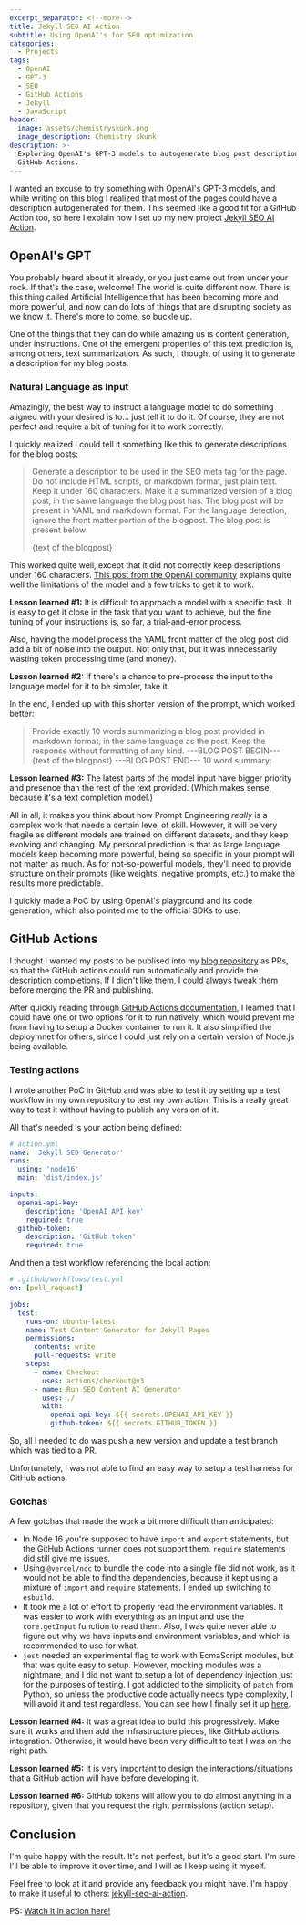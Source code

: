 ```yaml
---
excerpt_separator: <!--more-->
title: Jekyll SEO AI Action
subtitle: Using OpenAI's for SEO optimization
categories:
  - Projects
tags:
  - OpenAI
  - GPT-3
  - SEO
  - GitHub Actions
  - Jekyll
  - JavaScript
header:
  image: assets/chemistryskunk.png
  image_description: Chemistry skunk
description: >-
  Exploring OpenAI's GPT-3 models to autogenerate blog post descriptions with
  GitHub Actions.
---
```



I wanted an excuse to try something with OpenAI's GPT-3 models, and while writing on this blog I realized that most of the pages could have a description autogenerated for them. This seemed like a good fit for a GitHub Action too, so here I explain how I set up my new project [Jekyll SEO AI Action](https://www.github.com/AlphaGit/jekyll-seo-ai-action).

<!--more-->

## OpenAI's GPT

You probably heard about it already, or you just came out from under your rock. If that's the case, welcome! The world is quite different now. There is this thing called Artificial Intelligence that has been becoming more and more powerful, and now can do lots of things that are disrupting society as we know it. There's more to come, so buckle up.

One of the things that they can do while amazing us is content generation, under instructions. One of the emergent properties of this text prediction is, among others, text summarization. As such, I thought of using it to generate a description for my blog posts.

### Natural Language as Input

Amazingly, the best way to instruct a language model to do something aligned with your desired is to... just tell it to do it. Of course, they are not perfect and require a bit of tuning for it to work correctly.

I quickly realized I could tell it something like this to generate descriptions for the blog posts:

> Generate a description to be used in the SEO meta tag for the page. Do not include HTML scripts, or markdown format, just plain text. Keep it under 160 characters. Make it a summarized version of a blog post, in the same language the blog post has. The blog post will be present in YAML and markdown format. For the language detection, ignore the front matter portion of the blogpost. The blog post is present below:
>
> {text of the blogpost}

This worked quite well, except that it did not correctly keep descriptions under 160 characters. [This post from the OpenAI community](https://community.openai.com/t/how-to-get-instruct-series-to-limit-the-output-length/6916) explains quite well the limitations of the model and a few tricks to get it to work.

**Lesson learned #1:** It is difficult to approach a model with a specific task. It is easy to get it close in the task that you want to achieve, but the fine tuning of your instructions is, so far, a trial-and-error process.

Also, having the model process the YAML front matter of the blog post did add a bit of noise into the output. Not only that, but it was innecessarily wasting token processing time (and money).

**Lesson learned #2:** If there's a chance to pre-process the input to the language model for it to be simpler, take it.

In the end, I ended up with this shorter version of the prompt, which worked better:

> Provide exactly 10 words summarizing a blog post provided in markdown format, in the same language as the post. Keep the response without formatting of any kind. 
> ---BLOG POST BEGIN---
> {text of the blogpost}
> ---BLOG POST END---
> 10 word summary:

**Lesson learned #3:** The latest parts of the model input have bigger priority and presence than the rest of the text provided. (Which makes sense, because it's a text completion model.)

All in all,  it makes you think about how Prompt Engineering _really_ is a complex work that needs a certain level of skill. However, it will be very fragile as different models are trained on different datasets, and they keep evolving and changing. My personal prediction is that as large language models keep becoming more powerful, being so specific in your prompt will not matter as much. As for not-so-powerful models, they'll need to provide structure on their prompts (like weights, negative prompts, etc.) to make the results more predictable.

I quickly made a PoC by using OpenAI's playground and its code generation, which also pointed me to the official SDKs to use.

## GitHub Actions

I thought I wanted my posts to be publised into my [blog repository](https://github.com/AlphaGit/alphas-manifesto-blog) as PRs, so that the GitHub actions could run automatically and provide the description completions. If I didn't like them, I could always tweak them before merging the PR and publishing.

After quickly reading through [GitHub Actions documentation](https://docs.github.com/en/actions/creating-actions), I learned that I could have one or two options for it to run natively, which would prevent me from having to setup a Docker container to run it. It also simplified the deploymnet for others, since I could just rely on a certain version of Node.js being available.

### Testing actions

I wrote another PoC in GitHub and was able to test it by setting up a test workflow in my own repository to test my own action. This is a really great way to test it without having to publish any version of it.

All that's needed is your action being defined:

```yaml
# action.yml
name: 'Jekyll SEO Generator'
runs:
  using: 'node16'
  main: 'dist/index.js'

inputs:
  openai-api-key:
    description: 'OpenAI API key'
    required: true
  github-token:
    description: 'GitHub token'
    required: true
```

And then a test workflow referencing the local action:

```yaml
# .github/workflows/test.yml
on: [pull_request]

jobs:
  test:
    runs-on: ubuntu-latest
    name: Test Content Generator for Jekyll Pages
    permissions:
      contents: write
      pull-requests: write
    steps:
      - name: Checkout
        uses: actions/checkout@v3
      - name: Run SEO Content AI Generator
        uses: ./
        with:
          openai-api-key: ${{ secrets.OPENAI_API_KEY }}
          github-token: ${{ secrets.GITHUB_TOKEN }}
```

So, all I needed to do was push a new version and update a test branch which was tied to a PR.

Unfortunately, I was not able to find an easy way to setup a test harness for GitHub actions.

### Gotchas

A few gotchas that made the work a bit more difficult than anticipated:

- In Node 16 you're supposed to have `import` and `export` statements, but the GitHub Actions runner does not support them. `require` statements did still give me issues.
- Using `@vercel/ncc` to bundle the code into a single file did not work, as it would not be able to find the dependencies, because it kept using a mixture of `import` and `require` statements. I ended up switching to `esbuild`.
- It took me a lot of effort to properly read the environment variables. It was easier to work with everything as an input and use the `core.getInput` function to read them. Also, I was quite never able to figure out why we have inputs and environment variables, and which is recommended to use for what.
- `jest` needed an experimental flag to work with EcmaScript modules, but that was quite easy to setup. However, mocking modules was a nightmare, and I did not want to setup a lot of dependency injection just for the purposes of testing. I got addicted to the simplicity of `patch` from Python, so unless the productive code actually needs type complexity, I will avoid it and test regardless. You can see how I finally set it up [here](https://github.com/AlphaGit/jekyll-seo-ai-action/blob/main/test/generator.test.js).

**Lesson learned #4:** It was a great idea to build this progressively. Make sure it works and then add the infrastructure pieces, like GitHub actions integration. Otherwise, it would have been very difficult to test I was on the right path.

**Lesson learned #5:** It is very important to design the interactions/situations that a GitHub action will have before developing it.

**Lesson learned #6:** GitHub tokens will allow you to do almost anything in a repository, given that you request the right permissions (action setup).

## Conclusion

I'm quite happy with the result. It's not perfect, but it's a good start. I'm sure I'll be able to improve it over time, and I will as I keep using it myself.

Feel free to look at it and provide any feedback you might have. I'm happy to make it useful to others: [jekyll-seo-ai-action](https://www.github.com/AlphaGit/jekyll-seo-ai-action).

PS: [Watch it in action here!](https://github.com/AlphaGit/alphas-manifesto-blog/pull/21)